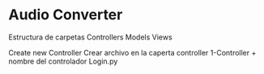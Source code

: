 # Audio Converter

Estructura de carpetas
Controllers
Models
Views

Create new Controller
Crear archivo en la caperta controller
1-Controller + nombre del controlador Login.py
